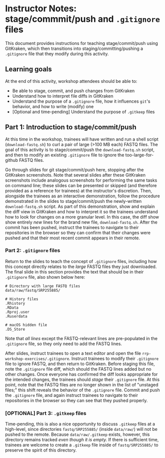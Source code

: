 # Instructor Notes: stage/commmit/push and `.gitignore` files

This document provides instructions for teaching stage/commit/push using GitKraken, which then transitions into staging/committing/pushing a `.gitignore` file that they modify during this activity.


## Learning goals

At the end of this activity, workshop attendees should be able to:

+ Be able to stage, commit, and push changes from GitKraken 
+ Understand how to interpret file diffs in GitKraken 
+ Understand the purpose of a `.gitignore` file, how it influences `git`'s behavior, and how to write (modify) one
+ [Optional and time-pending] Understand the purpose of `.gitkeep` files

## Part 1: Introduction to stage/commit/push

At this time in the workshop, trainees will have written and run a shell script (`download-fastq.sh`) to curl a pair of large (>100 MB each) FASTQ files.
The goal of this activity is to stage/commit/push the `download-fastq.sh` script, and then to modify an existing `.gitignore` file to ignore the too-large-for-github FASTQ files.

Go through slides for git stage/commit/push here, stopping after the GitKraken screenshots. 
Note that several slides after these GitKraken screenshots include analogous screenshots for performing the same tasks on command line; these slides can be presented or skipped (and therefore provided as a reference for trainees) at the instructor's discretion.
Then, alongside the trainees as an interactive demonstration, follow the procedure demonstrated in the slides to stage/commit/push the newly-written `download-fastq.sh` script. 
As part of this demonstration, show and explain the diff view in GitKraken and how to interpret it so the trainees understand how to look for changes on a more granular level.
In this case, the diff show show entirely _new_ lines for the brand new file, `download-fastq.sh`.
After the commit has been pushed, instruct the trainees to navigate to their repositories in the browser so they can confirm that their changes were pushed and that their most recent commit appears in their remote.


### Part 2: `.gitignore` files

Return to the slides to teach the concept of `.gitignore` files, including how this concept directly relates to the _large_ FASTQ files they just downloaded.
The final slide in this section provides the text that should be in their `.gitignore` file, also shown below here:

```
# Directory with large FASTQ files
data/raw/fastq/SRP255885/

# History files
.Rhistory
.RData
.Rproj.user
.Ruserdata

# macOS hidden file
.DS_Store
```

Note that _all lines_ except the FASTQ-relevant lines are pre-populated in the `.gitignore` file, so they only need to add the FASTQ lines.

After slides, instruct trainees to open a text editor and open the file `rrp-workshop-exercises/.gitignore`.
Instruct trainees to modify their `.gitignore` file to ignore FASTQ, and then return to GitKraken.
Before staging this file, note the `.gitignore` file diff, which should the FASTQ lines added but no other changes.
Once everyone has confirmed the diff looks appropriate for the intended changes, the trainees should _stage_ their `.gitignore` file.
At this point, note that the FASTQ files are no longer shown in the list of "unstaged files;" this shift reveals the behavior of the `.gitignore` file.
Commit and push the `.gitignore` file, and again instruct trainees to navigate to their repositories in the browser so they can see that they pushed properly.


### [OPTIONAL] Part 3: `.gitkeep` files

Time-pending, this is also a nice opportunity to discuss `.gitkeep` files at a high-level, since directories `fastq/SRP255885/` (inside `data/raw/`) will not be pushed to the remote.
Because `data/raw/.gitkeep` exists, however, this directory remains tracked _even though it is empty._
If there is sufficient time, trainees are welcome to create a `.gitkeep` file inside of `fastq/SRP255885/` to preserve the spirit of this directory.
